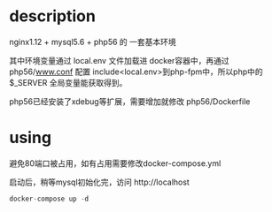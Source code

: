 # description
nginx1.12 + mysql5.6 + php56 的 一套基本环境

其中环境变量通过 local.env 文件加载进 docker容器中，再通过php56/www.conf 配置 include<local.env>到php-fpm中，所以php中的 $_SERVER 全局变量能获取得到。

php56已经安装了xdebug等扩展，需要增加就修改 php56/Dockerfile

# using
避免80端口被占用，如有占用需要修改docker-compose.yml

启动后，稍等mysql初始化完，访问 http://localhost

```c 
docker-compose up -d
```